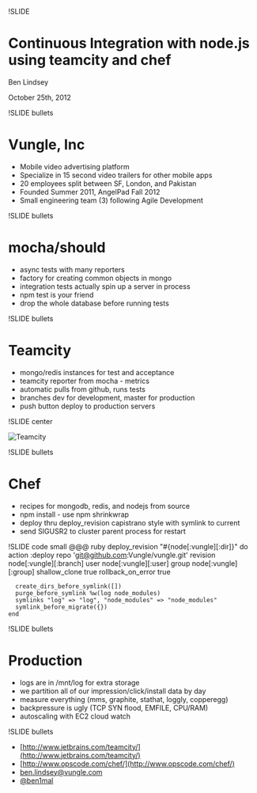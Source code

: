 !SLIDE
# Continuous Integration with node.js using teamcity and chef #
Ben Lindsey

October 25th, 2012

!SLIDE bullets
# Vungle, Inc #

* Mobile video advertising platform
* Specialize in 15 second video trailers for other mobile apps
* 20 employees split between SF, London, and Pakistan
* Founded Summer 2011, AngelPad Fall 2012
* Small engineering team (3) following Agile Development

!SLIDE bullets
# mocha/should #

* async tests with many reporters
* factory for creating common objects in mongo
* integration tests actually spin up a server in process
* npm test is your friend
* drop the whole database before running tests

!SLIDE bullets
# Teamcity #

* mongo/redis instances for test and acceptance
* teamcity reporter from mocha - metrics
* automatic pulls from github, runs tests
* branches dev for development, master for production
* push button deploy to production servers

!SLIDE center

![Teamcity](/file/doc/teamcity.png)

!SLIDE bullets
# Chef #

* recipes for mongodb, redis, and nodejs from source
* npm install - use npm shrinkwrap
* deploy thru deploy_revision capistrano style with symlink to current
* send SIGUSR2 to cluster parent process for restart

!SLIDE code small 
	@@@ ruby
	deploy_revision "#{node[:vungle][:dir]}" do
	  action :deploy
	  repo 'git@github.com:Vungle/vungle.git'
	  revision node[:vungle][:branch]
	  user node[:vungle][:user]
	  group node[:vungle][:group]
	  shallow_clone true
	  rollback_on_error true

	  create_dirs_before_symlink([])
	  purge_before_symlink %w(log node_modules)
	  symlinks "log" => "log", "node_modules" => "node_modules"
	  symlink_before_migrate({})
	end

!SLIDE bullets
# Production #

* logs are in /mnt/log for extra storage
* we partition all of our impression/click/install data by day
* measure everything (mms, graphite, stathat, loggly, copperegg) 
* backpressure is ugly (TCP SYN flood, EMFILE, CPU/RAM)
* autoscaling with EC2 cloud watch

!SLIDE bullets
* [http://www.jetbrains.com/teamcity/](http://www.jetbrains.com/teamcity/)
* [http://www.opscode.com/chef/](http://www.opscode.com/chef/)
* [ben.lindsey@vungle.com](mailto:ben.lindsey@vungle.com)
* [@ben1mal](http://www.twitter.com/@ben1mal)
